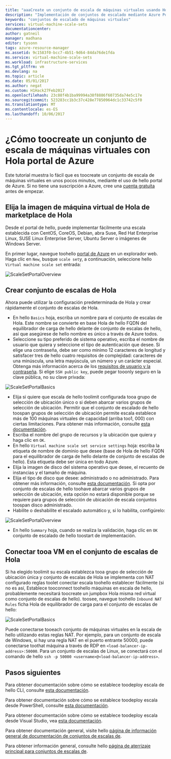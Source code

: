 ```yaml
---
title: "aaaCreate un conjunto de escala de máquinas virtuales usando Hola portal de Azure | Documentos de Microsoft"
description: "Implementación de conjuntos de escalado mediante Azure Portal."
keywords: "conjuntos de escalado de máquinas virtuales"
services: virtual-machine-scale-sets
documentationcenter: 
author: gatneil
manager: madhana
editor: tysonn
tags: azure-resource-manager
ms.assetid: 9c1583f0-bcc7-4b51-9d64-84da76de1fda
ms.service: virtual-machine-scale-sets
ms.workload: infrastructure-services
ms.tgt_pltfrm: vm
ms.devlang: na
ms.topic: article
ms.date: 05/01/2017
ms.author: negat
ms.custom: H1Hack27Feb2017
ms.openlocfilehash: 23c88f4b1ba99994a38f8886f60735da74e5c17e
ms.sourcegitcommit: 523283cc1b3c37c428e77850964dc1c33742c5f0
ms.translationtype: MT
ms.contentlocale: es-ES
ms.lasthandoff: 10/06/2017
---
```

# <a name="how-toocreate-a-virtual-machine-scale-set-with-hello-azure-portal"></a>¿Cómo toocreate un conjunto de escala de máquinas virtuales con Hola portal de Azure
Este tutorial muestra lo fácil que es toocreate un conjunto de escala de máquinas virtuales en unos pocos minutos, mediante el uso de hello portal de Azure. Si no tiene una suscripción a Azure, cree una [cuenta gratuita](https://azure.microsoft.com/free/) antes de empezar.

## <a name="choose-hello-vm-image-from-hello-marketplace"></a>Elija la imagen de máquina virtual de Hola de marketplace de Hola
Desde el portal de hello, puede implementar fácilmente una escala establecida con CentOS, CoreOS, Debian, abra Suse, Red Hat Enterprise Linux, SUSE Linux Enterprise Server, Ubuntu Server o imágenes de Windows Server.

En primer lugar, navegue toohello [portal de Azure](https://portal.azure.com) en un explorador web. Haga clic en `New`, busque `scale set`y, a continuación, seleccione hello `Virtual machine scale set` entrada:

![ScaleSetPortalOverview](./media/virtual-machine-scale-sets-portal-create/ScaleSetPortalOverview.PNG)

## <a name="create-hello-scale-set"></a>Crear conjunto de escalas de Hola
Ahora puede utilizar la configuración predeterminada de Hola y crear rápidamente el conjunto de escalas de Hola.

* En hello `Basics` hoja, escriba un nombre para el conjunto de escalas de Hola. Este nombre se convierte en base Hola de hello FQDN del equilibrador de carga de hello delante de conjunto de escalas de hello, así que asegúrese de hello nombre es único a través de Azure todos.
* Seleccione su tipo preferido de sistema operativo, escriba el nombre de usuario que quiera y seleccione el tipo de autenticación que desee. Si elige una contraseña, debe ser como mínimo 12 caracteres de longitud y satisfacer tres de hello cuatro requisitos de complejidad: caracteres de una minúscula, una letra mayúscula, un número y un carácter especial. Obtenga más información acerca de los [requisitos de usuario y la contraseña](../virtual-machines/windows/faq.md#what-are-the-username-requirements-when-creating-a-vm). Si elige `SSH public key`, puede pegar tooonly seguro en la clave pública, no su clave privada:

![ScaleSetPortalBasics](./media/virtual-machine-scale-sets-portal-create/ScaleSetPortalBasics.PNG)

* Elija si quiere que escala de hello toolimit configurada tooa grupo de selección de ubicación único o si deben abarcar varios grupos de selección de ubicación. Permitir que el conjunto de escalado de hello toospan grupos de selección de ubicación permite escala establece más de 100 máquinas virtuales de capacidad (arriba too1, 000) con ciertas limitaciones. Para obtener más información, consulte [esta documentación](./virtual-machine-scale-sets-placement-groups.md).
* Escriba el nombre del grupo de recursos y la ubicación que quiera y haga clic en `OK`.
* En hello `Virtual machine scale set service settings` hoja: escriba la etiqueta de nombre de dominio que desee (base de Hola de hello FQDN para el equilibrador de carga de hello delante de conjunto de escalas de hello). Esta etiqueta debe ser única en todo Azure.
* Elija la imagen de disco del sistema operativo que desee, el recuento de instancias y el tamaño de máquina.
* Elija el tipo de disco que desee: administrado o no administrado. Para obtener más información, consulte [esta documentación](./virtual-machine-scale-sets-managed-disks.md). Si opta por conjunto de escalas de hello toohave abarcar varios grupos de selección de ubicación, esta opción no estará disponible porque se requiere para grupos de selección de ubicación de escala conjuntos toospan disco administrado.
* Habilite o deshabilite el escalado automático y, si lo habilita, configúrelo:

![ScaleSetPortalOverview](./media/virtual-machine-scale-sets-portal-create/ScaleSetPortalService.PNG)

* En hello `Summary` hoja, cuando se realiza la validación, haga clic en `OK` conjunto de escalado de hello toostart de implementación.


## <a name="connect-tooa-vm-in-hello-scale-set"></a>Conectar tooa VM en el conjunto de escalas de Hola
Si ha elegido toolimit su escala establezca tooa grupo de selección de ubicación única y conjunto de escalas de Hola se implementa con NAT configurado reglas toolet conectar escala toohello establecer fácilmente (si no es así, Establece tooconnect toohello máquinas en escala de hello, probablemente necesitará toocreate un jumpbox Hola misma red virtual como conjunto de escalas de hello). toosee, navegue toohello `Inbound NAT Rules` ficha Hola de equilibrador de carga para el conjunto de escalas de hello:

![ScaleSetPortalBasics](./media/virtual-machine-scale-sets-portal-create/ScaleSetPortalNatRules.PNG)

Puede conectarse tooeach conjunto de máquinas virtuales en la escala de hello utilizando estas reglas NAT. Por ejemplo, para un conjunto de escala de Windows, si hay una regla NAT en el puerto entrante 50000, puede conectarse toothat máquina a través de RDP en `<load-balancer-ip-address>:50000`. Para un conjunto de escalas de Linux, se conectará con el comando de hello `ssh -p 50000 <username>@<load-balancer-ip-address>`.

## <a name="next-steps"></a>Pasos siguientes
Para obtener documentación sobre cómo se establece toodeploy escala de hello CLI, consulte [esta documentación](virtual-machine-scale-sets-cli-quick-create.md).

Para obtener documentación sobre cómo se establece toodeploy escala desde PowerShell, consulte [esta documentación](virtual-machine-scale-sets-windows-create.md).

Para obtener documentación sobre cómo se establece toodeploy escala desde Visual Studio, vea [esta documentación](virtual-machine-scale-sets-vs-create.md).

Para obtener documentación general, visite hello [página de información general de documentación de conjuntos de escalas de](virtual-machine-scale-sets-overview.md).

Para obtener información general, consulte hello [página de aterrizaje principal para conjuntos de escalas de](https://azure.microsoft.com/services/virtual-machine-scale-sets/).

